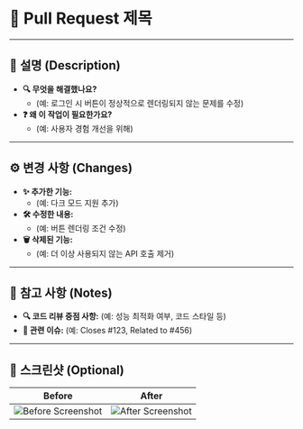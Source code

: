 # **📌 Pull Request 제목**
<!-- 간결하고 명확하게 작성 (예: Fix: 로그인 페이지 UI 버그 수정) -->
---
## **📝 설명 (Description)**

<!-- PR의 목적과 변경 사항을 간략히 설명합니다. -->

- **🔍 무엇을 해결했나요?**
  - (예: 로그인 시 버튼이 정상적으로 렌더링되지 않는 문제를 수정)
- **❓ 왜 이 작업이 필요한가요?**
  - (예: 사용자 경험 개선을 위해)

---
## **⚙️ 변경 사항 (Changes)**

<!-- 코드 변경 내용을 나열하거나 주요 변경점을 요약합니다. -->

- **✨ 추가한 기능:**
  - (예: 다크 모드 지원 추가)
- **🛠️ 수정한 내용:**
  - (예: 버튼 렌더링 조건 수정)
- **🗑️ 삭제된 기능:**
  - (예: 더 이상 사용되지 않는 API 호출 제거)

---
## **📎 참고 사항 (Notes)**

<!-- 리뷰어나 팀원에게 추가로 전달할 내용을 적습니다. -->

- **🔍 코드 리뷰 중점 사항:** (예: 성능 최적화 여부, 코드 스타일 등)
- **📂 관련 이슈:** (예: Closes #123, Related to #456)

---

## **📸 스크린샷 (Optional)**

<!-- UI 변경 사항이 있을 경우 스크린샷을 추가합니다. -->

| Before                    | After                    |
| ------------------------- | ------------------------ |
| ![Before Screenshot](url) | ![After Screenshot](url) |
